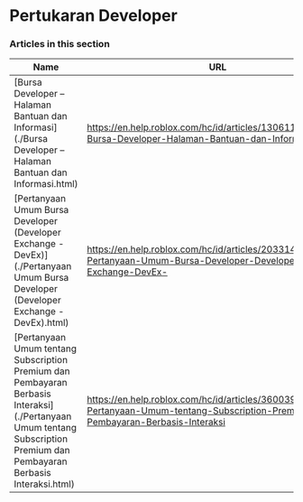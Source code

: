 # Pertukaran Developer  
### Articles in this section
Name|URL
-|-
[Bursa Developer – Halaman Bantuan dan Informasi](./Bursa Developer – Halaman Bantuan dan Informasi.html) |https://en.help.roblox.com/hc/id/articles/13061189551124-Bursa-Developer-Halaman-Bantuan-dan-Informasi
[Pertanyaan Umum Bursa Developer (Developer Exchange - DevEx)](./Pertanyaan Umum Bursa Developer (Developer Exchange - DevEx).html) |https://en.help.roblox.com/hc/id/articles/203314100-Pertanyaan-Umum-Bursa-Developer-Developer-Exchange-DevEx-
[Pertanyaan Umum tentang Subscription Premium dan Pembayaran Berbasis Interaksi](./Pertanyaan Umum tentang Subscription Premium dan Pembayaran Berbasis Interaksi.html) |https://en.help.roblox.com/hc/id/articles/360039178532-Pertanyaan-Umum-tentang-Subscription-Premium-dan-Pembayaran-Berbasis-Interaksi